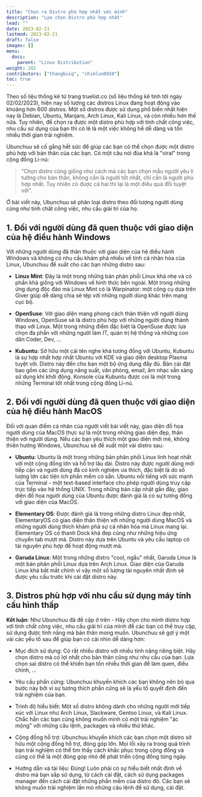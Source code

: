```yaml
---
title: "Chọn ra Distro phù hợp nhất với mình"
description: "Lựa chọn Distro phù hợp nhất"
lead: ""
date: 2023-02-21
lastmod: 2023-02-21
draft: false
images: []
menu:
  docs:
    parent: "Linux Distribution"
weight: 202
contributors: ["thangbuiq", "chimlun0910"]
toc: true
---
```


Theo số liệu thống kê từ trang truelist.co (số liệu thống kê tính tới ngày 02/02/2023), hiện nay số lượng các distros Linux đang hoạt động vào khoảng hơn 600 distros.
Một số distros được sử dụng phổ biến nhất hiện nay là Debian, Ubuntu, Manjaro, Arch Linux, Kali Linux, và còn nhiều hơn thế nữa.
Tuy nhiên, để chọn ra được một distro phù hợp với tính chất công việc, nhu cầu sử dụng của bạn thì có lẽ là một việc không hề dễ dàng và tốn nhiều thời gian trải nghiệm.

Ubunchuu sẽ cố gắng hết sức để giúp các bạn có thể chọn được một distro phù hợp với bản thân của các bạn.
Có một câu nói đùa khá là "viral" trong cộng đồng Li-nú:

> "Chọn distro cũng giống như cách mà các bạn chọn mẫu người yêu lí tưởng cho bản thân, không cần là người tốt nhất, chỉ cần là người phù hợp nhất.
> Tuy nhiên có được cả hai thì lại là một điều quá đỗi tuyệt vời".

Ở bài viết này, Ubunchuu sẽ phân loại distro theo đối tượng người dùng cũng như tính chất công việc, nhu cầu giải trí của họ.

## 1. Đối với người dùng đã quen thuộc với giao diện của hệ điều hành Windows

Với những người dùng đã thân thuộc với giao diện của hệ điều hành Windows và không có nhu cầu khám phá nhiều về tính cá nhân hóa của Linux, Ubunchuu đề xuất cho các bạn những distro sau:

- **Linux Mint**: Đây là một trong những bản phân phối Linux khá nhẹ và có phần khá giống với Windows về hình thức bên ngoài.
  Một trong những ứng dụng độc đáo mà Linux Mint có là Warpinator: một công cụ dựa trên Giver giúp dễ dàng chia sẻ tệp với những người dùng khác trên mạng cục bộ.

- **OpenSuse**: Với giao diện mang phong cách thân thiện với người dùng Windows, OpenSuse sẽ là distro phù hợp với những người dùng thành thạo với Linux.
  Một trong những điểm đặc biệt là OpenSuse được lựa chọn đa phần với những người làm IT, quản trị hệ thống và những con dân Coder, Dev, ...

- **Kubuntu**: Sở hữu một cái tên nghe khá tương đồng với Ubuntu, Kubuntu là sự hợp nhất hợp nhất Ubuntu với KDE và giao diện desktop Plasma tuyệt vời.
  Distro này đến cho bạn một bộ ứng dụng đầy đủ.
  Bản cài đặt bao gồm các ứng dụng năng suất, văn phòng, email, âm nhạc sẵn sàng sử dụng khi khởi động.
  Konsole của Kubuntu được coi là một trong những Terminal tốt nhất trong cộng đồng Li-nú.

## 2. Đối với người dùng đã quen thuộc với giao diện của hệ điều hành MacOS

Đối với quan điểm cá nhân của người viết bài viết này, giao diện đồ họa người dùng của MacOS thực sự là một trong những giao diện đẹp, thân thiện với người dùng.
Nếu các bạn yêu thích một giao diện mới mẻ, không thiên hướng Windows, Ubunchuu sẽ đề xuất một vài distro sau:

- **Ubuntu**: Ubuntu là một trong những bản phân phối Linux linh hoạt nhất với một cộng đồng lớn và hỗ trợ lâu dài.
  Distro này được người dùng mới tiếp cận và người dùng đã có kinh nghiệm ưa thích, đặc biệt là do số lượng lớn các tiện ích phần mềm có sẵn.
  Ubuntu nổi tiếng với sức mạnh của Terminal - một text-based interface cho phép người dùng truy cập trực tiếp vào hệ thống UNIX.
  Trong những bản cập nhật gần đây, giao diện đồ họa người dùng của Ubuntu được đánh giá là có sự tương đồng với giao diện của MacOS.

- **Elementary OS**: Được đánh giá là trong những distro Linux đẹp nhất, ElementaryOS có giao diện thân thiện với những người dùng MacOS và những người dùng thích khám phá sự cá nhân hóa mà Linux mang lại.
  Elementary OS có thanh Dock khá đep cũng như những hiệu ứng chuyển tab mượt mà.
  Distro này dựa trên Ubuntu và yêu cầu laptop có tài nguyên phù hợp để hoạt động mượt mà.

- **Garuda Linux**: Một trong những distro "cool, ngầu" nhất, Garuda Linux là một bản phân phối Linux dựa trên Arch Linux.
  Giao diện của Garuda Linux khá bắt mắt chính vì vậy một số lượng tài nguyên nhất định sẽ được yêu cầu trước khi cài đặt distro này.

## 3. Distros phù hợp với nhu cầu sử dụng máy tính cấu hình thấp

**Kết luận**: Như Ubunchuu đã đề cập ở trên - Hãy chọn cho mình distro hợp với tính chất công việc, nhu cầu giải trí của mình để các bạn có thể truy cập, sử dụng được tính năng mà bản thân mong muốn.
Ubunchuu sẽ gợi ý một vài các yếu tố sau để giúp bạn có cái nhìn dễ dàng hơn:

- Mục đích sử dụng: Có rất nhiều distro với nhiều tính năng riêng biệt.
  Hãy chọn distro mà có lợi nhất cho bản thân cũng như nhu cầu của bạn.
  Lựa chọn sai distro có thể khiến bạn tốn nhiều thời gian để làm quen, điều chỉnh, ...

- Yêu cầu phần cứng: Ubunchuu khuyến khích các bạn không nên bỏ qua bước này bởi vì sự tương thích phần cứng sẽ là yếu tố quyết định đến trải nghiệm của bạn.

- Trình độ hiểu biết: Một số distro không dành cho những người mới tiếp xúc với Linux như Arch Linux, Slackware, Gentoo Linux, và Kali Linux.
  Chắc hẳn các bạn cũng không muốn minh có một trải nghiệm "ác mộng" với những câu lệnh, packages và nhiều thứ khác.

- Cộng đồng hỗ trợ: Ubunchuu khuyến khích các bạn chọn một distro sở hữu một cộng đồng hỗ trợ, đóng góp lớn.
  Mọi lỗi xảy ra trong quá trình bạn trải nghiệm có thể tìm thấy cách khắc phục trong cộng đồng và cũng có thể là một đóng góp nhỏ để phát triển cộng đồng từng ngày.

- Hướng dẫn và tài liệu: Đúng! Luôn phải có sự hiểu biết nhất định về distro mà bạn sắp sử dụng, từ cách cài đặt, cách sử dụng packages manager đến cách cài đặt những phần mềm của distro đó.
  Các bạn sẽ không muốn trải nghiệm lần mò những câu lệnh để sử dụng, cài đặt.
